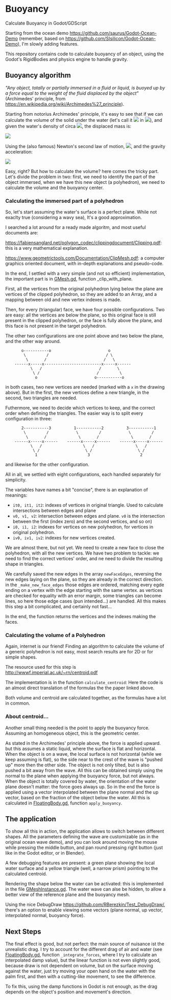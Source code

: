 # Buoyancy
Calculate Buoyancy in Godot/GDScript

Starting from the ocean demo https://github.com/saurus/Godot-Ocean-Demo (remember, based on https://github.com/SIsilicon/Godot-Ocean-Demo), I'm slowly adding features.

This repository contains code to calculate buoyancy of an object, using the Godot's RigidBodies and physics engine to handle gravity.

## Buoyancy algorithm

_"Any object, totally or partially immersed in a fluid or liquid, is buoyed up by a force equal to the weight of the fluid displaced by the object"_ 
 (Archimedes' principle, from https://en.wikipedia.org/wiki/Archimedes%27_principle).

Starting from notorius Archimedes' principle, it's easy to see that if we can calculate the volume of the solid under the water (let's call it <img src="https://render.githubusercontent.com/render/math?math=V"> in <img src="https://render.githubusercontent.com/render/math?math=m^3">), and given the water's density of circa <img src="https://render.githubusercontent.com/render/math?math=1.000 \frac{kg}{m^3}">, the displaced mass is:

<img src="https://render.githubusercontent.com/render/math?math=1.000 \frac{kg}{m^3} \cdot V m^3 = 1.000 \cdot V kg">

Using the (also famous) Newton's second law of motion, <img src="https://render.githubusercontent.com/render/math?math=F = m \cdot a">, and the gravity acceleration:

<img src="https://render.githubusercontent.com/render/math?math=F =  1.000 \cdot V kg \cdot 9,8 \frac{m}{s^2} = 9.800 \cdot V N">

Easy, right? But how to calculate the volume? here comes the tricky part. Let's divide the problem in two: first, we need to identify the part of the object immersed, when we have this new object (a polyhedron), we need to calculate the volume and the buoyancy center. 

### Calculating the immersed part of a polyhedron

So, let's start assuming the water's surface is a perfect plane. While not exaclty true (considering a wavy sea), It's a good approximation.

I searched a lot around for a ready made algoritm, and most useful documents are:

https://fabiensanglard.net/polygon_codec/clippingdocument/Clipping.pdf: this is a very mathematical explanation.

https://www.geometrictools.com/Documentation/ClipMesh.pdf: a computer graphics oriented document, with in-depth explanations and pseudo-code.

In the end, I settled with a very simple (and not so efficient) implementation, the important part is in [GMesh.gd](./GMesh.gd), function _clip_with_plane.

First, all the vertices from the original polyhedron lying below the plane are vertices of the clipped polyhedron, so they are added to an Array, and a mapping between old and new vertex indexes is made.

Then, for every (triangular) face, we have four possible configurations. Two are easy: all the vertices are below the plane, so this original face is still present in the clipped polyhedron, or the face is fully above the plane, and this face is not present in the target polyhedron.

The other two configurations are one point above and two below the plane, and the other way around.

```
       o-----------o                         o
        \         /                         / \
         \       /                         /   \
    ------x-----x-------------------------x-----x------
           \   /                         /       \
            \ /                         /         \
             o                         o-----------o
```

in both cases, two new vertices are needed (marked with a `x` in the drawing above). But in the first, the new vertices define a new triangle, in the second, two triangles are needed.

Futhermore, we need to decide which vertices to keep, and the correct order when defining the triangles. The easier way is to split every configuration in three:

```
       2-----------3          1-----------2          3-----------1   
        \         /            \         /            \         /    
         \       /              \       /              \       /     
    ------x-----x------    ------x-----x------    ------x-----x------
           \   /                  \   /                  \   /       
            \ /                    \ /                    \ /        
             1                      3                      2         
```

and likewise for the other configuration.

All in all, we settled with eight configurations, each handled separately for simplicity.

The variables have names a bit "concise", there is an explanation of meanings:
- `it0, it1, it2`: indexes of vertices in original triangle. Used to calculate intersections between edges and plane
- `v0, v1, v2`: intersection between edges and plane. `v0` is the intersection between the first (index zero) and the second vertices, and so on)
- `i0, i1, i2`: indexes for vertices on new polyhedron, for vertices in original polyhedron. 
- `iv0, iv1, iv2`: indexes for new vertices created.

We are almost there, but not yet. We need to create a new face to close the polyhedron, with all the new vertices. We have two problem to tackle: we need to find the correct vertices' order, and ne need to divide the resulting shape in triangles. 

We carefully saved the new edges in the array `newFaceEdges`, reversing the new edges laying on the plane, so they are already in the correct direction. in the `_make_new_face_edges` those edges are ordered, matching every egde ending on a vertex with the edge starting with the same vertex. as vertices are checked for equality with an error margin, some triangles can become lines, so here those edge cases (pun intended...) are handled. All this makes this step a bit complicated, and certainly not fast...

In the end, the function returns the vertices and the indexes making the faces.


### Calculating the volume of a Polyhedron

Again, internet is our friend! Finding an algorithm to calculate the volume of a generic polyhedron is not easy, most search results are for 2D or for simple shapes.

The resource used for this step is http://wwwf.imperial.ac.uk/~rn/centroid.pdf

The implementation is in the function `calculate_centroid`: Here the code is an almost direct translation of the formulas the the paper linked above.

Both volume and centroid are calculated together, as the formulas have a lot in common.

### About centroid...

Another small thing needed is the point to apply the buoyancy force. Assuming an homogeneous object, this is the geometric center.

As stated in the Archimedes' principle above, the force is applied upward. but this assumes a static liquid, where the surface is flat and horizontal. 
When the object is on a wave, the local surface is not horizontal (while we keep assuming is flat), so the side near to the crest of the wave is 
"pushed up" more then the other side. The object is not only tilted, but is also pushed a bit away from the wave. All this can be obtained simply 
using the normal to the plane when applying the buoyancy force, but not always. When the object is totally covered by water, the orientation of the water
plane doesn't matter: the force goes always up. So in the end the force is applied using a vector interpolated between the plane normal and the up vector,
based on the fraction of the object below the water. All this is calculated in [FloatingBody.gd](./FloatingBody.gd), function `apply_buoyancy`.

## The application

To show all this in action, the application allows to switch between different shapes. All the parameters defining the wave are customizable (as in the original ocean wave demo), and you can look around moving the mouse while pressing the middle button, and pan round pressing right button (just like in the Godot editor, or in Blender).

A few debugging features are present: a green plane showing the local water surface and a yellow triangle (well, a narrow prism) pointing to the calculated centroid.

Rendering the shape below the water can be activated: this is implemented in the file [GMeshInstance.gd](./GMeshInstance.gd). The water wave can alse be hidden, 
to allow a better view of the reference plane and the buoyancy mesh. 

Using the nice DebugDraw https://github.com/RBerezkin/Test_DebugDraw/, there's an option to enable viewing some vectors (plane normal, up vector, interpolated normal, buoyancy force).


## Next Steps

The final effect is good, but not perfect: the main source of nuisance ist the unrealistic drag. I try to account for the different drag of air and water (see [FloatingBody.gd](./FloatingBody.gd), function `_integrate_forces`, where I try to calculate an interpolated damp value), but the linear function is not even slightly good, because draw is not dependent on volume, but on the surface moving against the water, just try moving your open hand on the water with the palm first, and then with a cutting-like movement, to see the difference.

To fix this, using the damp functions in Godot is not enough, as the drag depends on the object's position and movement's direction.
